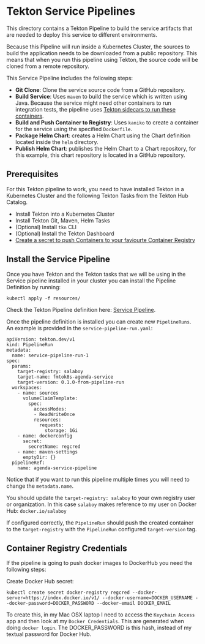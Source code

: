 # Tekton Service Pipelines

This directory contains a Tekton Pipeline to build the service artifacts that are needed to deploy this service to different environments. 

Because this Pipeline will run inside a Kubernetes Cluster, the sources to build the application needs to be downloaded from a public repository. This means that when you run this pipeline using Tekton, the source code will be cloned from a remote repository. 

This Service Pipeline includes the following steps: 
- **Git Clone**: Clone the service source code from a GitHub repository.
- **Build Service**: Uses `maven` to build the service which is written using Java. Because the service might need other containers to run integration tests, the pipeline uses [Tekton sidecars to run these containers](resources/service-pipeline.yaml). 
- **Build and Push Container to Registry**: Uses `kaniko` to create a container for the service using the specified `Dockerfile`. 
- **Package Helm Chart**: creates a Helm Chart using the Chart definition located inside the `helm` directory. 
- **Publish Helm Chart**: publishes the Helm Chart to a Chart repository, for this example, this chart repository is located in a GitHub repository. 


## Prerequisites

For this Tekton pipeline to work, you need to have installed Tekton in a Kubernetes Cluster and the following Tekton Tasks from the Tekton Hub Catalog. 

- Install Tekton into a Kubernetes Cluster
- Install Tekton Git, Maven, Helm Tasks
- (Optional) Install `tkn` CLI 
- (Optional) Install the Tekton Dashboard
- [Create a secret to push Containers to your faviourte Container Registry](#container-registry-credentials)


## Install the Service Pipeline

Once you have Tekton and the Tekton tasks that we will be using in the Service pipeline installed in your cluster you can install the Pipeline Definition by running: 

```
kubectl apply -f resources/
```

Check the Tekton Pipeline definition here: [Service Pipeline](resources/service-pipeline.yaml).

Once the pipeline definition is installed you can create new `PipelineRuns`. An example is provided in the `service-pipeline-run.yaml`: 

```
apiVersion: tekton.dev/v1
kind: PipelineRun
metadata:
  name: service-pipeline-run-1
spec:
  params: 
    target-registry: salaboy
    target-name: fmtok8s-agenda-service
    target-version: 0.1.0-from-pipeline-run
  workspaces:
    - name: sources
      volumeClaimTemplate: 
        spec:
          accessModes:
          - ReadWriteOnce
          resources:
            requests:
              storage: 1Gi 
    - name: dockerconfig
      secret:  
        secretName: regcred
    - name: maven-settings
      emptyDir: {}
  pipelineRef:
    name: agenda-service-pipeline
```

Notice that if you want to run this pipeline multiple times you will need to change the `metadata.name`. 

You should update the `target-registry: salaboy` to your own registry user or organization. In this case `salaboy` makes reference to my user on Docker Hub: `docker.io/salaboy`


If configured correctly, the `PipelineRun` should push the created container to the `target-registry` with the `PipelineRun` configured `target-version` tag. 



## Container Registry Credentials

If the pipeline is going to push docker images to DockerHub you need the following steps: 

Create Docker Hub secret: 

```
kubectl create secret docker-registry regcred --docker-server=https://index.docker.io/v1/ --docker-username=DOCKER_USERNAME --docker-password=DOCKER_PASSWORD --docker-email DOCKER_EMAIL
```

To create this, in my Mac OSX laptop I need to access the `Keychain Access` app and then look at my `Docker Credentials`. This are generated when doing `docker login`. The DOCKER_PASSWORD is this hash, instead of my textual password for Docker Hub.

